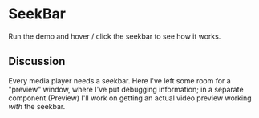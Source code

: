 # SeekBar

Run the demo and hover / click the seekbar to see how it works.

## Discussion

Every media player needs a seekbar. Here I've left some room for a "preview" window, where I've put debugging information; in a separate component (Preview) I'll work on getting an actual video preview working *with* the seekbar.
